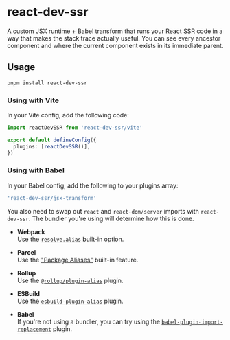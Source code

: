 # react-dev-ssr

A custom JSX runtime + Babel transform that runs your React SSR code in a way that makes the stack trace actually useful. You can see every ancestor component and where the current component exists in its immediate parent.

## Usage

```
pnpm install react-dev-ssr
```

### Using with Vite

In your Vite config, add the following code:

```ts
import reactDevSSR from 'react-dev-ssr/vite'

export default defineConfig({
  plugins: [reactDevSSR()],
})
```

### Using with Babel

In your Babel config, add the following to your plugins array:

```ts
'react-dev-ssr/jsx-transform'
```

You also need to swap out `react` and `react-dom/server` imports with `react-dev-ssr`. The bundler you're using will determine how this is done.

- **Webpack**  
  Use the [`resolve.alias`](https://webpack.js.org/configuration/resolve/#resolvealias) built-in option.

- **Parcel**  
  Use the ["Package Aliases"](https://parceljs.org/features/dependency-resolution/#aliases) built-in feature.

- **Rollup**  
  Use the [`@rollup/plugin-alias`](https://www.npmjs.com/package/@rollup/plugin-alias) plugin.

- **ESBuild**  
  Use the [`esbuild-plugin-alias`](https://github.com/igoradamenko/esbuild-plugin-alias) plugin.

- **Babel**  
  If you're not using a bundler, you can try using the [`babel-plugin-import-replacement`](https://github.com/BuggMaker/babel-plugin-import-replacement) plugin.
